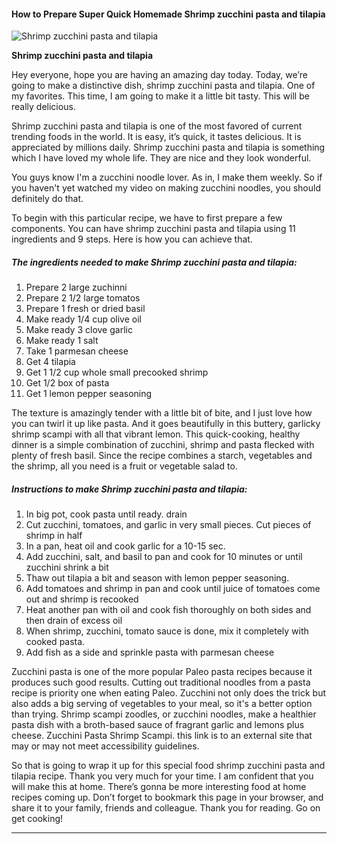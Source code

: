            

#### How to Prepare Super Quick Homemade Shrimp zucchini pasta and tilapia

![Shrimp zucchini pasta and tilapia](https://img-global.cpcdn.com/recipes/4690763887673344/751x532cq70/shrimp-zucchini-pasta-and-tilapia-recipe-main-photo.jpg)

**Shrimp zucchini pasta and tilapia**

Hey everyone, hope you are having an amazing day today. Today, we’re going to make a distinctive dish, shrimp zucchini pasta and tilapia. One of my favorites. This time, I am going to make it a little bit tasty. This will be really delicious.

Shrimp zucchini pasta and tilapia is one of the most favored of current trending foods in the world. It is easy, it’s quick, it tastes delicious. It is appreciated by millions daily. Shrimp zucchini pasta and tilapia is something which I have loved my whole life. They are nice and they look wonderful.

You guys know I'm a zucchini noodle lover. As in, I make them weekly. So if you haven't yet watched my video on making zucchini noodles, you should definitely do that.

To begin with this particular recipe, we have to first prepare a few components. You can have shrimp zucchini pasta and tilapia using 11 ingredients and 9 steps. Here is how you can achieve that.

##### The ingredients needed to make Shrimp zucchini pasta and tilapia:

1.  Prepare 2 large zuchinni
2.  Prepare 2 1/2 large tomatos
3.  Prepare 1 fresh or dried basil
4.  Make ready 1/4 cup olive oil
5.  Make ready 3 clove garlic
6.  Make ready 1 salt
7.  Take 1 parmesan cheese
8.  Get 4 tilapia
9.  Get 1 1/2 cup whole small precooked shrimp
10.  Get 1/2 box of pasta
11.  Get 1 lemon pepper seasoning

The texture is amazingly tender with a little bit of bite, and I just love how you can twirl it up like pasta. And it goes beautifully in this buttery, garlicky shrimp scampi with all that vibrant lemon. This quick-cooking, healthy dinner is a simple combination of zucchini, shrimp and pasta flecked with plenty of fresh basil. Since the recipe combines a starch, vegetables and the shrimp, all you need is a fruit or vegetable salad to.

##### Instructions to make Shrimp zucchini pasta and tilapia:

1.  In big pot, cook pasta until ready. drain
2.  Cut zucchini, tomatoes, and garlic in very small pieces. Cut pieces of shrimp in half
3.  In a pan, heat oil and cook garlic for a 10-15 sec.
4.  Add zucchini, salt, and basil to pan and cook for 10 minutes or until zucchini shrink a bit
5.  Thaw out tilapia a bit and season with lemon pepper seasoning.
6.  Add tomatoes and shrimp in pan and cook until juice of tomatoes come out and shrimp is recooked
7.  Heat another pan with oil and cook fish thoroughly on both sides and then drain of excess oil
8.  When shrimp, zucchini, tomato sauce is done, mix it completely with cooked pasta.
9.  Add fish as a side and sprinkle pasta with parmesan cheese

Zucchini pasta is one of the more popular Paleo pasta recipes because it produces such good results. Cutting out traditional noodles from a pasta recipe is priority one when eating Paleo. Zucchini not only does the trick but also adds a big serving of vegetables to your meal, so it's a better option than trying. Shrimp scampi zoodles, or zucchini noodles, make a healthier pasta dish with a broth-based sauce of fragrant garlic and lemons plus cheese. Zucchini Pasta Shrimp Scampi. this link is to an external site that may or may not meet accessibility guidelines.

So that is going to wrap it up for this special food shrimp zucchini pasta and tilapia recipe. Thank you very much for your time. I am confident that you will make this at home. There’s gonna be more interesting food at home recipes coming up. Don’t forget to bookmark this page in your browser, and share it to your family, friends and colleague. Thank you for reading. Go on get cooking!

* * *